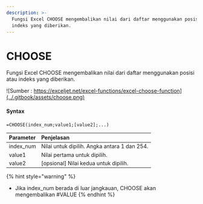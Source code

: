 ```yaml
---
description: >-
  Fungsi Excel CHOOSE mengembalikan nilai dari daftar menggunakan posisi atau
  indeks yang diberikan.
---
```


# CHOOSE

Fungsi Excel CHOOSE mengembalikan nilai dari daftar menggunakan posisi atau indeks yang diberikan.

![Sumber : https://exceljet.net/excel-functions/excel-choose-function](../.gitbook/assets/choose.png)

#### Syntax

```text
=CHOOSE(index_num;value1;[value2];...)
```

| **Parameter** | **Penjelasan** |
| :--- | :--- |
| index\_num | Nilai untuk dipilih. Angka antara 1 dan 254. |
| value1 | Nilai pertama untuk dipilih. |
| value2 | \[opsional\] Nilai kedua untuk dipilih. |

{% hint style="warning" %}
* Jika index\_num berada di luar jangkauan, CHOOSE akan mengembalikan \#VALUE
{% endhint %}

